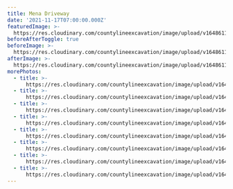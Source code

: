 ```yaml
---
title: Mena Driveway
date: '2021-11-17T07:00:00.000Z'
featuredImage: >-
  https://res.cloudinary.com/countylineexcavation/image/upload/v1648611295/projects/Mena_After_3_xcmtcn.jpg
beforeAfterToggle: true
beforeImage: >-
  https://res.cloudinary.com/countylineexcavation/image/upload/v1648611261/projects/Mena_befor_1_qeobh0.jpg
afterImage: >-
  https://res.cloudinary.com/countylineexcavation/image/upload/v1648611290/projects/Mena_after_2_icimaa.jpg
morePhotos:
  - title: >-
      https://res.cloudinary.com/countylineexcavation/image/upload/v1648611303/projects/Mena_Before_fgfxsz.jpg
  - title: >-
      https://res.cloudinary.com/countylineexcavation/image/upload/v1648611295/projects/Mena_After_3_xcmtcn.jpg
  - title: >-
      https://res.cloudinary.com/countylineexcavation/image/upload/v1648611290/projects/Mena_after_2_icimaa.jpg
  - title: >-
      https://res.cloudinary.com/countylineexcavation/image/upload/v1648611284/projects/Mena_after_4_wz59rl.jpg
  - title: >-
      https://res.cloudinary.com/countylineexcavation/image/upload/v1648611278/projects/Mena_after_1_amz3u4.jpg
  - title: >-
      https://res.cloudinary.com/countylineexcavation/image/upload/v1648611265/projects/Mena_after_6_caukuz.jpg
  - title: >-
      https://res.cloudinary.com/countylineexcavation/image/upload/v1648611256/projects/20220308_161621_resized_zmqrxt.jpg
  - title: >-
      https://res.cloudinary.com/countylineexcavation/image/upload/v1648611252/projects/20220308_163906_resized_p0qznv.jpg
---
```


